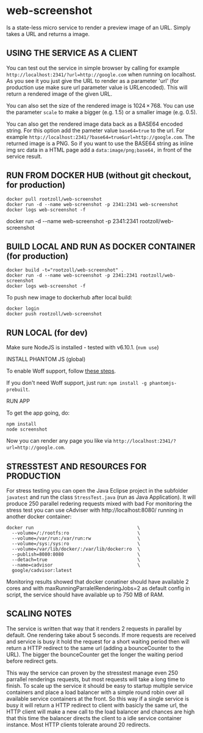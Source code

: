 web-screenshot
==============

Is a state-less micro service to render a preview image of an URL. Simply takes a URL and returns a image. 

## USING THE SERVICE AS A CLIENT

You can test out the service in simple browser by calling for example `http://localhost:2341/?url=http://google.com` when running on localhost. As you see it you just give the URL to render as a parameter 'url' (for production use make sure url parameter value is URLencoded). This will return a rendered image of the given URL. 

You can also set the size of the rendered image is 1024 × 768. You can use the parameter `scale` to make a bigger (e.g. 1.5) or a smaller image (e.g. 0.5).

You can also get the rendered image data back as a BASE64 encoded string. For this option add the pameter value `base64=true` to the url. For example `http://localhost:2341/?base64=true&url=http://google.com`. The returned image is a PNG. So if you want to use the BASE64 string as inline img src data in a HTML page add a `data:image/png;base64,` in front of the service result.

## RUN FROM DOCKER HUB (without git checkout, for production)

```
docker pull rootzoll/web-screenshot
docker run -d --name web-screenshot -p 2341:2341 web-screenshot
docker logs web-screenshot -f
```

docker run -d --name web-screenshot -p 2341:2341 rootzoll/web-screenshot

## BUILD LOCAL AND RUN AS DOCKER CONTAINER (for production)

```
docker build -t="rootzoll/web-screenshot" .
docker run -d --name web-screenshot -p 2341:2341 rootzoll/web-screenshot
docker logs web-screenshot -f
```

To push new image to dockerhub after local build:

```
docker login
docker push rootzoll/web-screenshot
```

## RUN LOCAL (for dev)

Make sure NodeJS is installed - tested with v6.10.1. (`nvm use`)

INSTALL PHANTOM JS (global)

To enable Woff support, follow [these steps](http://squallssck.github.io/blog/2013/03/07/about-how-to-make-phantomjs-support-google-web-fonts/).

If you don't need Woff support, just run: `npm install -g phantomjs-prebuilt`.

RUN APP

To get the app going, do:

```
npm install
node screenshot
```

Now you can render any page you like via `http://localhost:2341/?url=http://google.com`.

## STRESSTEST AND RESOURCES FOR PRODUCTION

For stress testing you can open the Java Eclipse project in the subfolder `javatest` and run the class `StressTest.java` (run as Java Application). It will produce 250 parallel redering requests mixed with bad For monitoring the stress test you can use cAdviser with http://localhost:8080/ running in another docker container:

```
docker run                                      \
  --volume=/:/rootfs:ro                         \
  --volume=/var/run:/var/run:rw                 \
  --volume=/sys:/sys:ro                         \
  --volume=/var/lib/docker/:/var/lib/docker:ro  \
  --publish=8080:8080                           \
  --detach=true                                 \
  --name=cadvisor                               \
  google/cadvisor:latest 
  ```

Monitoring results showed that docker conatiner should have available 2 cores and with maxRunningParralelRenderingJobs=2 as default config in script, the service should have available up to 750 MB of RAM.

## SCALING NOTES

The service is written that way that it renders 2 requests in parallel by default. One rendering take about 5 seconds. If more requests are received and service is busy it hold the request for a short waiting period then will return a HTTP redirect to the same url (adding a bounceCounter to the URL). The bigger the bounceCounter get the longer the waiting period before redirect gets.

This way the service can proven by the stresstest manage even 250 parrallel renderings requests, but most requests will take a long time to finish. To scale up the service it should be easy to startup multiple service containers and place a load balancer with a simple round robin over all available service containers at the front. So this way if a single service is busy it will return a HTTP redirect to client with basicly the same url, the HTTP client will make a new call to the load balancer and chances are high that this time the balancer directs the client to a idle service container instance. Most HTTP clients tolerate around 20 redirects. 